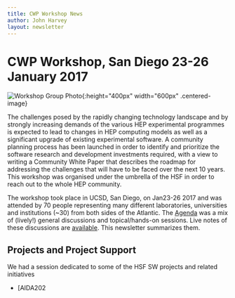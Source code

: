 ```yaml
---
title: CWP Workshop News
author: John Harvey
layout: newsletter
---
```


# CWP Workshop, San Diego 23-26 January 2017

![Workshop Group Photo](/images/ucsd_workshop.jpg){:height="400px" width="600px" .centered-image}

The challenges posed by the rapidly changing technology landscape and by strongly increasing demands of the various HEP experimental programmes is expected to lead to changes in HEP computing models as well as a significant upgrade of existing experimental software. A community planning process has been launched in order to identify and prioritize the software research and development investments required, with a view to writing a Community White Paper that describes the roadmap for addressing the challenges that will have to be faced over the next 10 years. This workshop was organised under the umbrella of the HSF in order to reach out to the whole HEP community.

The workshop took place in UCSD, San Diego, on Jan23-26 2017 and was attended by 70 people representing many different laboratories, universities and institutions (~30) from both sides of the Atlantic. The [Agenda](https://indico.cern.ch/event/570249/overview) was a mix 
of (lively!) general discussions and topical/hands-on sessions. Live 
notes of these discussions are 
[available](/organization/2016/05/04/Workshop-summary.html). 
This newsletter summarizes them.


## Projects and Project Support

We had a session dedicated to some of the HSF SW projects and related initiatives
* [AIDA202
